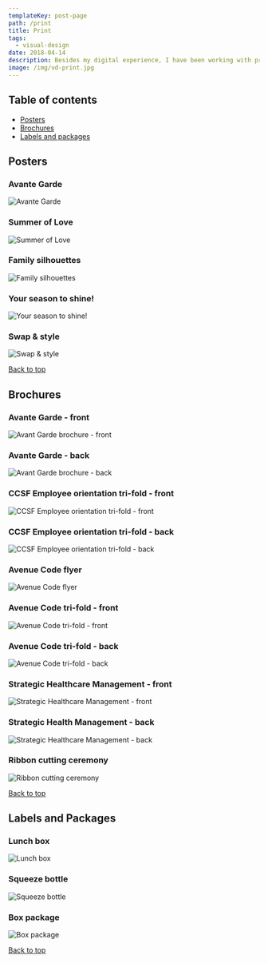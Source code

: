 ```yaml
---
templateKey: post-page
path: /print
title: Print
tags:
  - visual-design
date: 2018-04-14
description: Besides my digital experience, I have been working with print since 2010. I've worked for big companies, agencies, startups, in freelancing projects and here I am, still loving my work and the evolution of the design world. 
image: /img/vd-print.jpg
---
```


<a id="table-of-contents"></a>
## Table of contents

- [Posters](#posters)
- [Brochures](#brochures)
- [Labels and packages](#labels-and-packages)

<a id="posters"></a>
## Posters

### Avante Garde

![Avante Garde](/img/vd-posters-1.jpg)

### Summer of Love

![Summer of Love](/img/vd-posters-2.jpg)

### Family silhouettes

![Family silhouettes](/img/vd-posters-5.jpg)


### Your season to shine!

![Your season to shine!](/img/vd-posters-3.jpg)

### Swap & style

![Swap & style](/img/vd-posters-4.jpg)

<a href="#table-of-contents"><i class="far fa-arrow-alt-circle-up fa-lg"></i> Back to top</a>
<a id="brochures"></a>
## Brochures

### Avante Garde - front

![Avant Garde brochure - front](https://farm6.staticflickr.com/5767/23153218833_7b44b9199a_h.jpg)

### Avante Garde - back

![Avant Garde brochure - back](https://farm1.staticflickr.com/593/23753913196_e33bb3c736_h.jpg)

### CCSF Employee orientation tri-fold - front

![CCSF Employee orientation tri-fold - front](https://farm6.staticflickr.com/5638/21439468121_64b8b25b20_h.jpg)

### CCSF Employee orientation tri-fold - back

![CCSF Employee orientation tri-fold - back](https://farm1.staticflickr.com/615/21439468151_635fd62e15_h.jpg)

### Avenue Code flyer

![Avenue Code flyer](https://farm6.staticflickr.com/5745/21439467621_b0b995312a_h.jpg)

### Avenue Code tri-fold - front

![Avenue Code tri-fold - front](https://farm6.staticflickr.com/5803/20809947523_39f8d6655f_h.jpg)

### Avenue Code tri-fold - back

![Avenue Code tri-fold - back](https://farm6.staticflickr.com/5688/21404777046_fa6f0312bb_h.jpg)

### Strategic Healthcare Management - front

![Strategic Healthcare Management - front](https://farm1.staticflickr.com/781/21431014105_b037722a87_h.jpg)

### Strategic Health Management - back

![Strategic Healthcare Management - back](https://farm1.staticflickr.com/739/21439473181_3283cd0527_h.jpg)

### Ribbon cutting ceremony

![Ribbon cutting ceremony](/img/vd-brochures-1.png)

<a href="#table-of-contents"><i class="far fa-arrow-alt-circle-up fa-lg"></i> Back to top</a>
<a id="labels-and-packages"></a>
## Labels and Packages

### Lunch box

![Lunch box](https://farm6.staticflickr.com/5728/21243202188_96a4e1a1bb_h.jpg)

### Squeeze bottle

![Squeeze bottle](https://farm1.staticflickr.com/592/21420096642_9c67629089_h.jpg)

### Box package

![Box package](https://farm1.staticflickr.com/767/21243202148_6e86829b56_h.jpg)

<a href="#table-of-contents"><i class="far fa-arrow-alt-circle-up fa-lg"></i> Back to top</a>